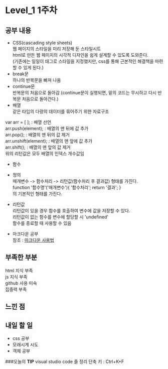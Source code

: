 # Level_1 1주차

## 공부 내용
- CSS(cascading style sheets)  
웹 페이지의 스타일을 미리 저장해 둔 스타일시트  
html로 만든 웹 페이지의 시각적 디자인을 쉽게 설계할 수 있도록 도와준다.  
(기존에는 일일이 태그로 스타일을 지정했지만, css를 통해 근본적인 해결책을 마련할 수 있게 된다.)  
- break문  
하나의 반복문을 빠져 나옴  
- continue문  
반복문의 처음으로 돌아감 (continue문이 실행되면, 밑의 코드는 무시하고 다시 반복문 처음으로 돌아간다.)  
- 배열  
같은 타입의 다량의 데이터를 묶어주기 위한 자료구조  
  
var arr = [ ]; : 배열 선언  
arr.push(element); : 배열의 맨 뒤에 값 추가  
arr.pop(); : 배열의 맨 뒤의 값 제거  
arr.unshift(element); : 배열의 맨 앞에 값 추가  
arr.shift(); : 배열의 맨 앞의 값 제거  
위의 리턴값은 모두 배열의 인덱스 개수값임  

- 함수  
 - 정의  
매개변수 -> 함수처리 -> 리턴값(함수처리 후 결과값) 형태를 가진다.  
function '함수명'('매개변수'){
    '함수처리';
    return '결과';
}  
의 기본적인 형태를 가진다.
  
 - 리턴값  
리턴값이 있을 경우 함수를 호출하여 변수에 값을 저장할 수 있다.  
리턴값이 없는 함수를 변수에 할당할 시 'undefined'  
함수를 종료할 때 사용할 수 있음

- 마크다운 공부  
참조 : [마크다운 사용법](https://gist.github.com/ihoneymon/652be052a0727ad59601)

## 부족한 부분
html 지식 부족  
js 지식 부족  
github 사용 미숙  
집중력 부족

## 느낀 점


## 내일 할 일
- css 공부
- 모래시계 시도
- 객체 공부

###오늘의 **TIP**
visual studio code 줄 정리 단축 키 : Ctrl+K+F  